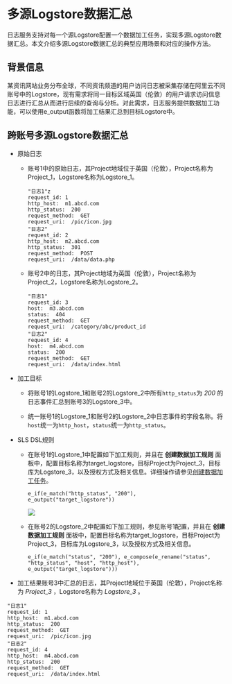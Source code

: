 # 多源Logstore数据汇总

日志服务支持对每一个源Logstore配置一个数据加工任务，实现多源Logstore数据汇总。本文介绍多源Logstore数据汇总的典型应用场景和对应的操作方法。

## 背景信息

某资讯网站业务分布全球，不同资讯频道的用户访问日志被采集存储在阿里云不同账号中的Logstore，现有需求将同一目标区域英国（伦敦）的用户请求访问信息日志进行汇总从而进行后续的查询与分析。对此需求，日志服务提供数据加工功能，可以使用e_output函数将加工结果汇总到目标Logstore中。

## 跨账号多源Logstore数据汇总

* 原始日志

  * 账号1中的原始日志，其Project地域位于英国（伦敦），Project名称为Project_1，Logstore名称为Logstore_1。

      ```
      "日志1"z
      request_id: 1
      http_host:  m1.abcd.com
      http_status:  200
      request_method:  GET
      request_uri:  /pic/icon.jpg
      "日志2"
      request_id: 2
      http_host:  m2.abcd.com
      http_status:  301
      request_method:  POST
      request_uri:  /data/data.php
      ```


  * 账号2中的日志，其Project地域为英国（伦敦），Project名称为Project_2，Logstore名称为Logstore_2。

      ```
      "日志1"
      request_id: 3
      host:  m3.abcd.com
      status:  404
      request_method:  GET
      request_uri:  /category/abc/product_id
      "日志2"
      request_id: 4
      host:  m4.abcd.com
      status:  200
      request_method:  GET
      request_uri:  /data/index.html
      ```


* 加工目标

  * 将账号1的Logstore_1和账号2的Logstore_2中所有`http_status`为 *200* 的日志事件汇总到账号3的Logstore_3中。

  * 统一账号1的Logstore_1和账号2的Logstore_2中日志事件的字段名称。将`host`统一为`http_host`，`status`统一为`http_status`。



* SLS DSL规则

  * 在账号1的Logstore_1中配置如下加工规则，并且在 **创建数据加工规则** 面板中，配置目标名称为target_logstore，目标Project为Project_3，目标库为Logstore_3，以及授权方式及相关信息。详细操作请参见[创建数据加工任务](https://help.aliyun.com/document_detail/125615.htm?spm=a2c4g.11186623.2.4.6dfb6f4a6EWuGt#task-1181217)。

      ```
      e_if(e_match("http_status", "200"), e_output("target_logstore"))
      ```

    ![](/img/dataprocessdemo/数据富化/存储目标.png)

  * 在账号2的Logstore_2中配置如下加工规则，参见账号1配置，并且在 **创建数据加工规则** 面板中，配置目标名称为target_logstore，目标Project为Project_3，目标库为Logstore_3，以及授权方式及相关信息。

      ```
      e_if(e_match("status", "200"), e_compose(e_rename("status", "http_status", "host", "http_host"), e_output("target_logstore")))
      ```


* 加工结果账号3中汇总的日志，其Project地域位于英国（伦敦），Project名称为 *Project_3* ，Logstore名称为 *Logstore_3* 。

```
"日志1"
request_id: 1
http_host:  m1.abcd.com
http_status:  200
request_method:  GET
request_uri:  /pic/icon.jpg
"日志2"
request_id: 4
http_host:  m4.abcd.com
http_status:  200
request_method:  GET
request_uri:  /data/index.html
```